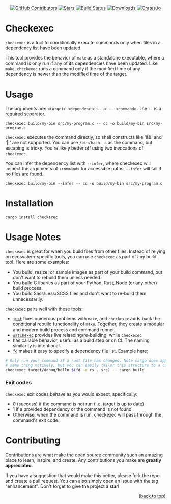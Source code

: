 <div id="top"></div>

<p align="center">
<a href="https://github.com/kurtbuilds/checkexec/graphs/contributors">
    <img src="https://img.shields.io/github/contributors/kurtbuilds/checkexec.svg?style=flat-square" alt="GitHub Contributors" />
</a>
<a href="https://github.com/kurtbuilds/checkexec/stargazers">
    <img src="https://img.shields.io/github/stars/kurtbuilds/checkexec.svg?style=flat-square" alt="Stars" />
</a>
<a href="https://github.com/kurtbuilds/checkexec/actions">
    <img src="https://img.shields.io/github/workflow/status/kurtbuilds/checkexec/Run%20Tests?style=flat-square" alt="Build Status" />
</a>
<a href="https://crates.io/crates/checkexec">
    <img src="https://img.shields.io/crates/d/checkexec?style=flat-square" alt="Downloads" />
</a>
<a href="https://crates.io/crates/checkexec">
    <img src="https://img.shields.io/crates/v/checkexec?style=flat-square" alt="Crates.io" />
</a>

</p>

# Checkexec

`checkexec` is a tool to conditionally execute commands only when files in a dependency list have been updated.

This tool provides the behavior of `make` as a standalone executable, where a command is only run if any of its 
dependencies have been updated. Like `make`, `checkexec` runs a command only if the modified time of any dependency 
is newer than the modified time of the target. 

# Usage

The arguments are: `<target> <dependencies...> -- <command>`. The `--` is a required separator.

    checkexec build/my-bin src/my-program.c -- cc -o build/my-bin src/my-program.c

`checkexec` executes the command directly, so shell constructs like '&&' and '||' are not supported.
You can use `/bin/bash -c` as the command, but escaping is tricky. You're likely better off using two invocations of
`checkexec`.

You can infer the dependency list with `--infer`, where checkexec will inspect the arguments of `<command>` for 
accessible paths. `--infer` will fail if no files are found.

    checkexec build/my-bin --infer -- cc -o build/my-bin src/my-program.c

# Installation

    cargo install checkexec

# Usage Notes

`checkexec` is great for when you build files from other files. Instead of relying on
ecosystem-specific tools, you can use `checkexec` as part of any build tool. Here are some examples:

- You build, resize, or sample images as part of your build command, but don't want to rebuild them unless needed.
- You build C libaries as part of your Python, Rust, Node (or any other) build process.
- You build Sass/Less/SCSS files and don't want to re-build them unnecessarily.

`checkexec` pairs well with these tools:

- [`just`](https://github.com/casey/just) fixes numerous problems with `make`, and `checkexec` adds back the 
  conditional rebuild functionality of `make`. Together, they create a modular and modern build process and 
  command runner.
- [`watchexec`](https://github.com/watchexec/watchexec) provides live relaading/re-building, while `checkexec` 
- has callable behavior, useful as a build step or on CI. The naming similarity is intentional.
- [`fd`](https://github.com/sharkdp/fd) makes it easy to specify a dependency file list. Example here:

```bash
# Only run your command if a rust file has changed. Note cargo does approximately the 
# same thing natively, but you can easily tailor this structure to a custom case.
checkexec target/debug/hello $(fd -e rs . src) -- cargo build
```

### Exit codes

`checkexec` exit codes behave as you would expect, specifically:

- 0 (success) if the command is not run (i.e. target is up to date)
- 1 if a provided dependency or the command is not found
- Otherwise, when the command is run, checkexec will pass through the command's exit code.

# Contributing

Contributions are what make the open source community such an amazing place to learn, inspire, and create. 
Any contributions you make are **greatly appreciated**.

If you have a suggestion that would make this better, please fork the repo and create a pull request. 
You can also simply open an issue with the tag "enhancement".
Don't forget to give the project a star!

<p align="right">(<a href="#top">back to top</a>)</p>
